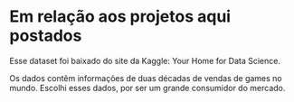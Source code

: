 # Em relação aos projetos aqui postados

Esse dataset foi baixado do site da Kaggle: Your Home for Data Science.

Os dados contêm informações de duas décadas de vendas de games no mundo.
Escolhi esses dados, por ser um grande consumidor do mercado.
